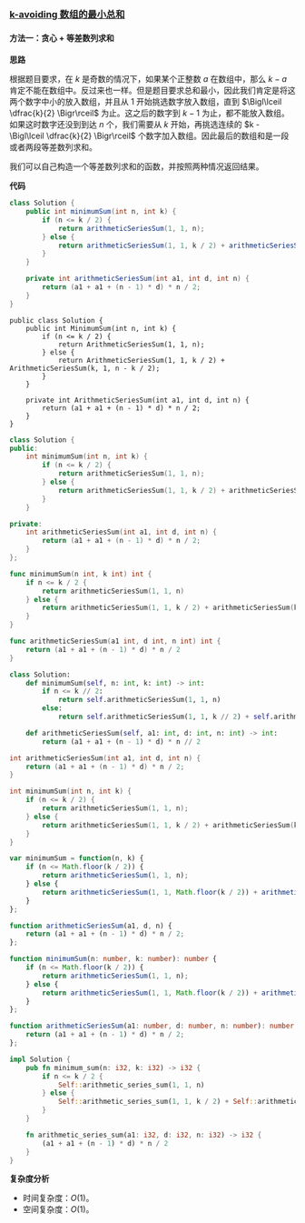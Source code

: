 ### [k-avoiding 数组的最小总和](https://leetcode.cn/problems/determine-the-minimum-sum-of-a-k-avoiding-array/solutions/3609167/k-avoiding-shu-zu-de-zui-xiao-zong-he-by-qgul/)

#### 方法一：贪心 + 等差数列求和

**思路**

根据题目要求，在 $k$ 是奇数的情况下，如果某个正整数 $a$ 在数组中，那么 $k-a$ 肯定不能在数组中。反过来也一样。但是题目要求总和最小，因此我们肯定是将这两个数字中小的放入数组，并且从 $1$ 开始挑选数字放入数组，直到 $\Bigl\lceil \dfrac{k}{2} \Bigr\rceil$ 为止。这之后的数字到 $k-1$ 为止，都不能放入数组。如果这时数字还没到到达 $n$ 个，我们需要从 $k$ 开始，再挑选连续的 $k - \Bigl\lceil \dfrac{k}{2} \Bigr\rceil$ 个数字加入数组。因此最后的数组和是一段或者两段等差数列求和。

我们可以自己构造一个等差数列求和的函数，并按照两种情况返回结果。

**代码**

```Java
class Solution {
    public int minimumSum(int n, int k) {
        if (n <= k / 2) {
            return arithmeticSeriesSum(1, 1, n);
        } else {
            return arithmeticSeriesSum(1, 1, k / 2) + arithmeticSeriesSum(k, 1, n - k / 2);
        }
    }

    private int arithmeticSeriesSum(int a1, int d, int n) {
        return (a1 + a1 + (n - 1) * d) * n / 2;
    }
}
```

```CSharp
public class Solution {
    public int MinimumSum(int n, int k) {
        if (n <= k / 2) {
            return ArithmeticSeriesSum(1, 1, n);
        } else {
            return ArithmeticSeriesSum(1, 1, k / 2) + ArithmeticSeriesSum(k, 1, n - k / 2);
        }
    }

    private int ArithmeticSeriesSum(int a1, int d, int n) {
        return (a1 + a1 + (n - 1) * d) * n / 2;
    }
}
```

```C++
class Solution {
public:
    int minimumSum(int n, int k) {
        if (n <= k / 2) {
            return arithmeticSeriesSum(1, 1, n);
        } else {
            return arithmeticSeriesSum(1, 1, k / 2) + arithmeticSeriesSum(k, 1, n - k / 2);
        }
    }

private:
    int arithmeticSeriesSum(int a1, int d, int n) {
        return (a1 + a1 + (n - 1) * d) * n / 2;
    }
};
```

```Go
func minimumSum(n int, k int) int {
    if n <= k / 2 {
        return arithmeticSeriesSum(1, 1, n)
    } else {
        return arithmeticSeriesSum(1, 1, k / 2) + arithmeticSeriesSum(k, 1, n - k / 2)
    }
}

func arithmeticSeriesSum(a1 int, d int, n int) int {
    return (a1 + a1 + (n - 1) * d) * n / 2
}
```

```Python
class Solution:
    def minimumSum(self, n: int, k: int) -> int:
        if n <= k // 2:
            return self.arithmeticSeriesSum(1, 1, n)
        else:
            return self.arithmeticSeriesSum(1, 1, k // 2) + self.arithmeticSeriesSum(k, 1, n - k // 2)

    def arithmeticSeriesSum(self, a1: int, d: int, n: int) -> int:
        return (a1 + a1 + (n - 1) * d) * n // 2
```

```C
int arithmeticSeriesSum(int a1, int d, int n) {
    return (a1 + a1 + (n - 1) * d) * n / 2;
}

int minimumSum(int n, int k) {
    if (n <= k / 2) {
        return arithmeticSeriesSum(1, 1, n);
    } else {
        return arithmeticSeriesSum(1, 1, k / 2) + arithmeticSeriesSum(k, 1, n - k / 2);
    }
}
```

```JavaScript
var minimumSum = function(n, k) {
    if (n <= Math.floor(k / 2)) {
        return arithmeticSeriesSum(1, 1, n);
    } else {
        return arithmeticSeriesSum(1, 1, Math.floor(k / 2)) + arithmeticSeriesSum(k, 1, n - Math.floor(k / 2));
    }
};

function arithmeticSeriesSum(a1, d, n) {
    return (a1 + a1 + (n - 1) * d) * n / 2;
};
```

```TypeScript
function minimumSum(n: number, k: number): number {
    if (n <= Math.floor(k / 2)) {
        return arithmeticSeriesSum(1, 1, n);
    } else {
        return arithmeticSeriesSum(1, 1, Math.floor(k / 2)) + arithmeticSeriesSum(k, 1, n - Math.floor(k / 2));
    }
};

function arithmeticSeriesSum(a1: number, d: number, n: number): number {
    return (a1 + a1 + (n - 1) * d) * n / 2;
};
```

```Rust
impl Solution {
    pub fn minimum_sum(n: i32, k: i32) -> i32 {
        if n <= k / 2 {
            Self::arithmetic_series_sum(1, 1, n)
        } else {
            Self::arithmetic_series_sum(1, 1, k / 2) + Self::arithmetic_series_sum(k, 1, n - k / 2)
        }
    }

    fn arithmetic_series_sum(a1: i32, d: i32, n: i32) -> i32 {
        (a1 + a1 + (n - 1) * d) * n / 2
    }
}
```

**复杂度分析**

- 时间复杂度：$O(1)$。
- 空间复杂度：$O(1)$。
